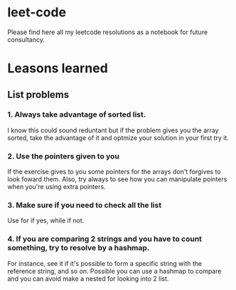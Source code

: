 # leet-code
Please find here all my leetcode resolutions as a notebook for future consultancy.

# Leasons learned

##  List problems

### 1. Always take advantage of sorted list.

I know this could sound reduntant but if the problem gives you the array sorted, take the advantage of it and optmize your solution in your first try it.

### 2. Use the pointers given to you

If the exercise gives to you some pointers for the arrays don't forgives to look foward them. Also, try always to see how you can manipulate pointers when you're using extra pointers.

### 3. Make sure if you need to check all the list

Use for if yes, while if not.

### 4. If you are comparing 2 strings and you have to count something, try to resolve by a hashmap.

For instance, see it if it's possible to form a specific string with the reference string, and so on. Possible you can use a hashmap to compare and you can avoid make a nested for looking into 2 list.